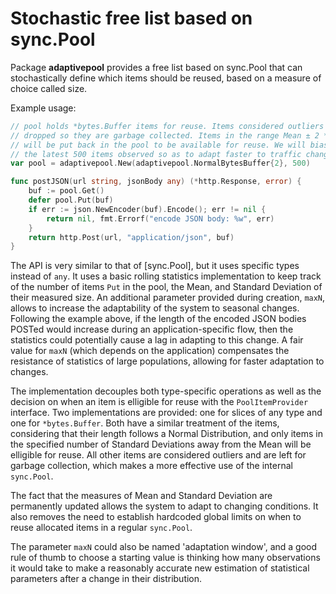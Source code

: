 # Stochastic free list based on sync.Pool

Package **adaptivepool** provides a free list based on sync.Pool that can
stochastically define which items should be reused, based on a measure of
choice called size.

Example usage:

```go
// pool holds *bytes.Buffer items for reuse. Items considered outliers will be
// dropped so they are garbage collected. Items in the range Mean ± 2 * StdDev
// will be put back in the pool to be available for reuse. We will bias towards
// the latest 500 items observed so as to adapt faster to traffic changes.
var pool = adaptivepool.New(adaptivepool.NormalBytesBuffer{2}, 500)

func postJSON(url string, jsonBody any) (*http.Response, error) {
    buf := pool.Get()
    defer pool.Put(buf)
    if err := json.NewEncoder(buf).Encode(); err != nil {
        return nil, fmt.Errorf("encode JSON body: %w", err)
    }
    return http.Post(url, "application/json", buf)
}
```

The API is very similar to that of [sync.Pool], but it uses specific types
instead of `any`. It uses a basic rolling statistics implementation to keep
track of the number of items `Put` in the pool, the Mean, and Standard Deviation
of their measured size. An additional parameter provided during creation,
`maxN`, allows to increase the adaptability of the system to seasonal changes.
Following the example above, if the length of the encoded JSON bodies POSTed
would increase during an application-specific flow, then the statistics could
potentially cause a lag in adapting to this change. A fair value for `maxN`
(which depends on the application) compensates the resistance of statistics of
large populations, allowing for faster adaptation to changes.

The implementation decouples both type-specific operations as well as the
decision on when an item is elligible for reuse with the `PoolItemProvider`
interface. Two implementations are provided: one for slices of any type and one
for `*bytes.Buffer`. Both have a similar treatment of the items, considering
that their length follows a Normal Distribution, and only items in the specified
number of Standard Deviations away from the Mean will be elligible for reuse.
All other items are considered outliers and are left for garbage collection,
which makes a more effective use of the internal `sync.Pool`.

The fact that the measures of Mean and Standard Deviation are permanently
updated allows the system to adapt to changing conditions. It also removes the
need to establish hardcoded global limits on when to reuse allocated items in a
regular `sync.Pool`.

The parameter `maxN` could also be named 'adaptation window', and a good rule of
thumb to choose a starting value is thinking how many observations it would take
to make a reasonably accurate new estimation of statistical parameters after a
change in their distribution.
